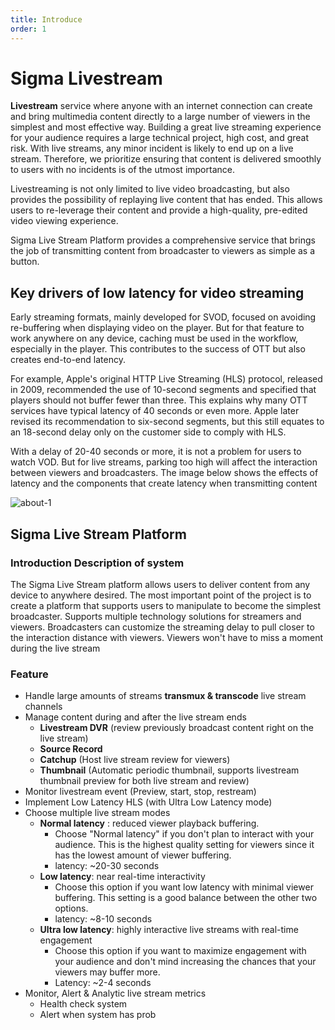 ```yaml
---
title: Introduce
order: 1
---
```


# Sigma Livestream

**Livestream** service where anyone with an internet connection can create and bring multimedia content directly to a large number of viewers in the simplest and most effective way. Building a great live streaming experience for your audience requires a large technical project, high cost, and great risk. With live streams, any minor incident is likely to end up on a live stream. Therefore, we prioritize ensuring that content is delivered smoothly to users with no incidents is of the utmost importance.

Livestreaming is not only limited to live video broadcasting, but also provides the possibility of replaying live content that has ended. This allows users to re-leverage their content and provide a high-quality, pre-edited video viewing experience.

Sigma Live Stream Platform provides a comprehensive service that brings the job of transmitting content from broadcaster to viewers as simple as a button.

## Key drivers of low latency for video streaming

Early streaming formats, mainly developed for SVOD, focused on avoiding re-buffering when displaying video on the player. But for that feature to work anywhere on any device, caching must be used in the workflow, especially in the player. This contributes to the success of OTT but also creates end-to-end latency.

For example, Apple's original HTTP Live Streaming (HLS) protocol, released in 2009, recommended the use of 10-second segments and specified that players should not buffer fewer than three. This explains why many OTT services have typical latency of 40 seconds or even more. Apple later revised its recommendation to six-second segments, but this still equates to an 18-second delay only on the customer side to comply with HLS.

With a delay of 20-40 seconds or more, it is not a problem for users to watch VOD. But for live streams, parking too high will affect the interaction between viewers and broadcasters. The image below shows the effects of latency and the components that create latency when transmitting content

![about-1](/images/livestream/livestream-about-1.png)

## Sigma Live Stream Platform

### Introduction Description of system

The Sigma Live Stream platform allows users to deliver content from any device to anywhere desired. The most important point of the project is to create a platform that supports users to manipulate to become the simplest broadcaster. Supports multiple technology solutions for streamers and viewers. Broadcasters can customize the streaming delay to pull closer to the interaction distance with viewers. Viewers won't have to miss a moment during the live stream

### Feature

- Handle large amounts of streams **transmux & transcode** live stream channels
- Manage content during and after the live stream ends
  - **Livestream DVR** (review previously broadcast content right on the live stream)
  - **Source Record**
  - **Catchup** (Host live stream review for viewers)
  - **Thumbnail** (Automatic periodic thumbnail, supports livestream thumbnail preview for both live stream and review)
- Monitor livestream event (Preview, start, stop, restream)
- Implement Low Latency HLS (with Ultra Low Latency mode)
- Choose multiple live stream modes
  - **Normal latency** : reduced viewer playback buffering.
    - Choose "Normal latency" if you don't plan to interact with your audience. This is the highest quality setting for viewers since it has the lowest amount of viewer buffering.
    - latency: \~20-30 seconds
  - **Low latency**: near real-time interactivity
    - Choose this option if you want low latency with minimal viewer buffering. This setting is a good balance between the other two options.
    - latency: \~8-10 seconds
  - **Ultra low latency**: highly interactive live streams with real-time engagement
    - Choose this option if you want to maximize engagement with your audience and don't mind increasing the chances that your viewers may buffer more.
    - Latency: \~2-4 seconds
- Monitor, Alert & Analytic live stream metrics
  - Health check system
  - Alert when system has prob
